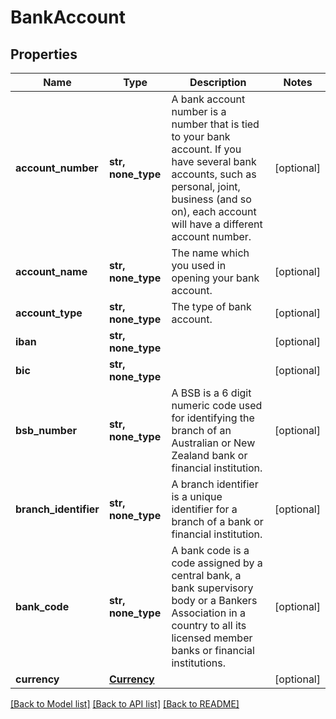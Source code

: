 # BankAccount


## Properties
Name | Type | Description | Notes
------------ | ------------- | ------------- | -------------
**account_number** | **str, none_type** | A bank account number is a number that is tied to your bank account. If you have several bank accounts, such as personal, joint, business (and so on), each account will have a different account number. | [optional] 
**account_name** | **str, none_type** | The name which you used in opening your bank account. | [optional] 
**account_type** | **str, none_type** | The type of bank account. | [optional] 
**iban** | **str, none_type** |  | [optional] 
**bic** | **str, none_type** |  | [optional] 
**bsb_number** | **str, none_type** | A BSB is a 6 digit numeric code used for identifying the branch of an Australian or New Zealand bank or financial institution. | [optional] 
**branch_identifier** | **str, none_type** | A branch identifier is a unique identifier for a branch of a bank or financial institution. | [optional] 
**bank_code** | **str, none_type** | A bank code is a code assigned by a central bank, a bank supervisory body or a Bankers Association in a country to all its licensed member banks or financial institutions. | [optional] 
**currency** | [**Currency**](Currency.md) |  | [optional] 

[[Back to Model list]](../../README.md#documentation-for-models) [[Back to API list]](../../README.md#documentation-for-api-endpoints) [[Back to README]](../../README.md)


